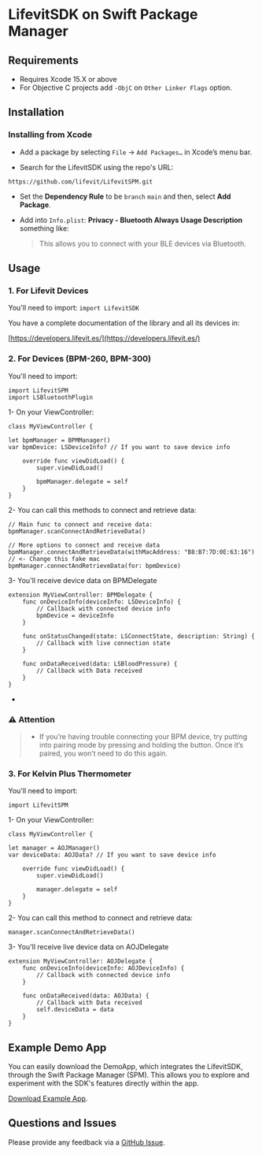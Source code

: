 # LifevitSDK on Swift Package Manager

## Requirements

- Requires Xcode 15.X or above
- For Objective C projects add `-ObjC` on `Other Linker Flags` option.




## Installation


### Installing from Xcode

* Add a package by selecting `File` → `Add Packages…` in Xcode’s menu bar.


* Search for the LifevitSDK using the repo's URL:
```
https://github.com/lifevit/LifevitSPM.git
```

* Set the **Dependency Rule** to be `branch` `main` and then, select **Add Package**.

* Add into `Info.plist`: **Privacy - Bluetooth Always Usage Description** something like:

 
	>This allows you to connect with your BLE devices via Bluetooth.



## Usage
### 1. For Lifevit Devices
You'll need to import:
`import LifevitSDK`

You have a complete documentation of the library and all its devices in:

[https://developers.lifevit.es/](https://developers.lifevit.es/)


### 2. For Devices (BPM-260, BPM-300)

You'll need to import:

```
import LifevitSPM
import LSBluetoothPlugin
```

1- On your ViewController:

```
class MyViewController {

let bpmManager = BPMManager()
var bpmDevice: LSDeviceInfo? // If you want to save device info
    
    override func viewDidLoad() {
        super.viewDidLoad()
        
        bpmManager.delegate = self
    }
}

```

2- You can call this methods to connect and retrieve data:

```
// Main func to connect and receive data:
bpmManager.scanConnectAndRetrieveData()

// More options to connect and receive data
bpmManager.connectAndRetrieveData(withMacAddress: "B8:B7:7D:0E:63:16") // <- Change this fake mac
bpmManager.connectAndRetrieveData(for: bpmDevice)
```


3- You'll receive device data on BPMDelegate

```
extension MyViewController: BPMDelegate {
    func onDeviceInfo(deviceInfo: LSDeviceInfo) {
        // Callback with connected device info
        bpmDevice = deviceInfo
    }
    
    func onStatusChanged(state: LSConnectState, description: String) {
        // Callback with live connection state
    }
    
    func onDataReceived(data: LSBloodPressure) {
        // Callback with Data received
    }
}
```


-


### ⚠️ Attention

>- If you’re having trouble connecting your BPM device, try putting into pairing mode by pressing and holding the button. Once it’s paired, you won’t need to do this again. 


### 3. For Kelvin Plus Thermometer 
You'll need to import:

```
import LifevitSPM
```

1- On your ViewController:

```
class MyViewController {

let manager = AOJManager()
var deviceData: AOJData? // If you want to save device info
    
    override func viewDidLoad() {
        super.viewDidLoad()
        
        manager.delegate = self
    }
}

```

2- You can call this method to connect and retrieve data:

```
manager.scanConnectAndRetrieveData()
```

3- You'll receive live device data on AOJDelegate

```
extension MyViewController: AOJDelegate {
	func onDeviceInfo(deviceInfo: AOJDeviceInfo) {
        // Callback with connected device info
    }
    
    func onDataReceived(data: AOJData) {
        // Callback with Data received
        self.deviceData = data
    }
}
```




## Example Demo App

You can easily download the DemoApp, which integrates the LifevitSDK, through the Swift Package Manager (SPM). This allows you to explore and experiment with the SDK's features directly within the app.

[Download Example App](https://github.com/lifevit/ios-app/tree/3.0.0).


## Questions and Issues

Please provide any feedback via a [GitHub
Issue](https://github.com/lifevit/LifevitSPM/issues).
